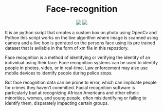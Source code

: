 <h1 align="center"> Face-recognition </h1>
<p align="center">
    <img src="https://img.shields.io/badge/package%20v1.0-Complete-brightgreen.svg">
 <img src="https://img.shields.io/badge/Donation-Payumoney-green.svg">
 </p>

It is an python script that creates a custom box on photo using OpenCv and Python this script works on the live algorithm where image is scanned using camera and a live box is genrated on the persons face using its pre trained dataset that is avilable in the form of xm file in this repostiory. 

Face recognition is a method of identifying or verifying the identity of an individual using their face. Face recognition systems can be used to identify people in photos, video, or in real-time. Law enforcement may also use mobile devices to identify people during police stops. 

But face recognition data can be prone to error, which can implicate people for crimes they haven’t committed. Facial recognition software is particularly bad at recognizing African Americans and other ethnic minorities, women, and young people, often misidentifying or failing to identify them, disparately impacting certain groups.
